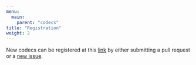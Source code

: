 ```yaml
---
menu:
  main:
    parent: "codecs"
title: "Registration"
weight: 2
---
```


New codecs can be registered at this [link](https://github.com/Dash-Industry-Forum/Codecs) by either submitting a pull request or a [new issue](https://github.com/Dash-Industry-Forum/Codecs/issues/new).
